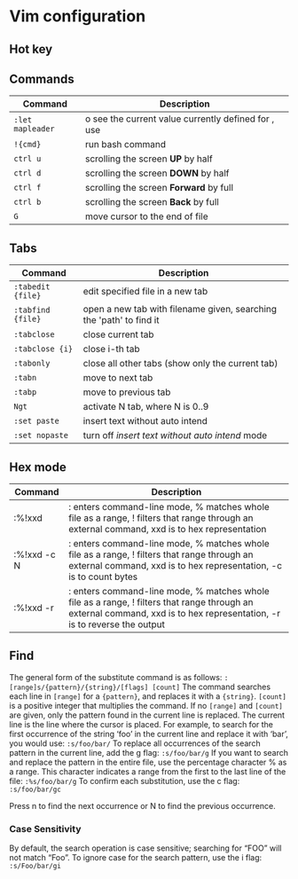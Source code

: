 # Vim configuration

## Hot key

## Commands

| Command           | Description                                                   |
| ----------------- | ------------------------------------------------------------- |
| `:let mapleader`  | o see the current value currently defined for <leader>, use   |
| `!{cmd}`          | run bash command                                              |
| `ctrl u`          | scrolling the screen **UP** by half                           |
| `ctrl d`          | scrolling the screen **DOWN** by half                         |
| `ctrl f`          | scrolling the screen **Forward** by full                      |
| `ctrl b`          | scrolling the screen **Back** by full                         |
| `G`               | move cursor to the end of file                                |

## Tabs

| Command           | Description                                                           |
| ----------------- | --------------------------------------------------------------------- |
| `:tabedit {file}` | edit specified file in a new tab                                      |
| `:tabfind {file}` | open a new tab with filename given, searching the 'path' to find it   |
| `:tabclose`       | close current tab                                                     |
| `:tabclose {i}`   | close i-th tab                                                        |
| `:tabonly`        | close all other tabs (show only the current tab)                      |
| `:tabn`           | move to next tab                                                      |
| `:tabp`           | move to previous tab                                                  |
| `Ngt`             | activate N tab, where N is 0..9                                       |
| `:set paste`      | insert text without auto intend                                       |
| `:set nopaste`    | turn off *insert text without auto intend* mode                       |

## Hex mode

| Command           | Description  |
| ----------------- | ---- |
| :%!xxd            | : enters command-line mode, % matches whole file as a range, ! filters that range through an external command, xxd is to hex representation|
| :%!xxd -c N       | : enters command-line mode, % matches whole file as a range, ! filters that range through an external command, xxd is to hex representation, -c is to count bytes|
| :%!xxd -r        | : enters command-line mode, % matches whole file as a range, ! filters that range through an external command, xxd is to hex representation, -r is to reverse the output|

## Find

The general form of the substitute command is as follows:
`:[range]s/{pattern}/{string}/[flags] [count]`
The command searches each line in `[range]` for a `{pattern}`, and replaces it with a `{string}`. `[count]` is a positive integer that multiplies the command.
If no `[range]` and `[count]` are given, only the pattern found in the current line is replaced. The current line is the line where the cursor is placed.
For example, to search for the first occurrence of the string ‘foo’ in the current line and replace it with ‘bar’, you would use: `:s/foo/bar/`
To replace all occurrences of the search pattern in the current line, add the g flag: `:s/foo/bar/g`
If you want to search and replace the pattern in the entire file, use the percentage character % as a range. This character indicates a range from the first to the last line of the file: `:%s/foo/bar/g`
To confirm each substitution, use the c flag: `:s/foo/bar/gc`

Press n to find the next occurrence or N to find the previous occurrence.

### Case Sensitivity

By default, the search operation is case sensitive; searching for “FOO” will not match “Foo”.
To ignore case for the search pattern, use the i flag: `:s/Foo/bar/gi`
